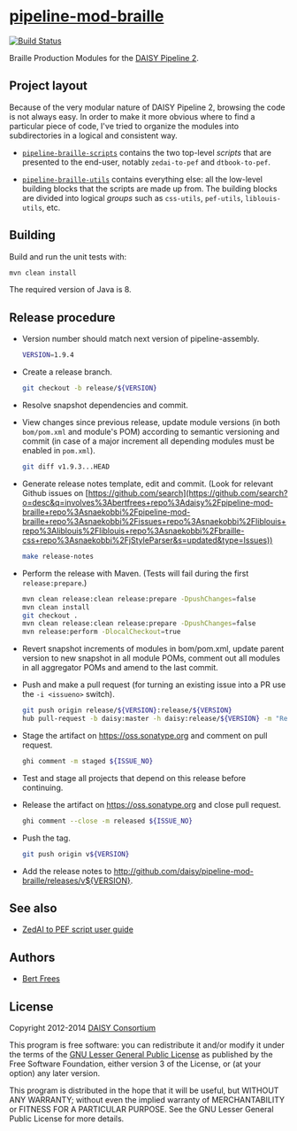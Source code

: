 [pipeline-mod-braille][]
========================

[![Build Status](https://travis-ci.org/daisy/pipeline-mod-braille.png?branch=master)](https://travis-ci.org/daisy/pipeline-mod-braille)

Braille Production Modules for the [DAISY Pipeline 2][pipeline].

Project layout
--------------
Because of the very modular nature of DAISY Pipeline 2, browsing the
code is not always easy. In order to make it more obvious where to
find a particular piece of code, I've tried to organize the modules
into subdirectories in a logical and consistent way.

- [`pipeline-braille-scripts`](pipeline-braille-scripts) contains the
  two top-level *scripts* that are presented to the end-user, notably
  `zedai-to-pef` and `dtbook-to-pef`.

- [`pipeline-braille-utils`](pipeline-braille-utils) contains everything
  else: all the low-level building blocks that the scripts are made up
  from. The building blocks are divided into logical *groups* such as
  `css-utils`, `pef-utils`, `liblouis-utils`, etc.

Building
--------
Build and run the unit tests with:

```sh
mvn clean install
```

The required version of Java is 8.

Release procedure
-----------------
- Version number should match next version of pipeline-assembly.

  ```sh
  VERSION=1.9.4
  ```

- Create a release branch.

  ```sh
  git checkout -b release/${VERSION}
  ```
  
- Resolve snapshot dependencies and commit.
- View changes since previous release, update module versions (in both `bom/pom.xml` and module's
  POM) according to semantic versioning and commit (in case of a major increment all depending
  modules must be enabled in `pom.xml`).

  ```sh
  git diff v1.9.3...HEAD
  ```

- Generate release notes template, edit and commit. (Look for relevant Github issues on [https://github.com/search](https://github.com/search?o=desc&q=involves%3Abertfrees+repo%3Adaisy%2Fpipeline-mod-braille+repo%3Asnaekobbi%2Fpipeline-mod-braille+repo%3Asnaekobbi%2Fissues+repo%3Asnaekobbi%2Fliblouis+repo%3Aliblouis%2Fliblouis+repo%3Asnaekobbi%2Fbraille-css+repo%3Asnaekobbi%2FjStyleParser&s=updated&type=Issues))

  ```sh
  make release-notes
  ```

- Perform the release with Maven. (Tests will fail during the first `release:prepare`.)

  ```sh
  mvn clean release:clean release:prepare -DpushChanges=false
  mvn clean install
  git checkout .
  mvn clean release:clean release:prepare -DpushChanges=false
  mvn release:perform -DlocalCheckout=true
  ```
  
- Revert snapshot increments of modules in bom/pom.xml, update parent version to new snapshot in all
  module POMs, comment out all modules in all aggregator POMs and amend to the last commit.
- Push and make a pull request (for turning an existing issue into a PR use the `-i <issueno>` switch).

  ```sh
  git push origin release/${VERSION}:release/${VERSION}
  hub pull-request -b daisy:master -h daisy:release/${VERSION} -m "Release version ${VERSION}"
  ```
  
- Stage the artifact on https://oss.sonatype.org and comment on pull request.

  ```sh
  ghi comment -m staged ${ISSUE_NO}
  ```
  
- Test and stage all projects that depend on this release before continuing.
- Release the artifact on https://oss.sonatype.org and close pull request.

  ```sh
  ghi comment --close -m released ${ISSUE_NO}
  ```
  
- Push the tag.

  ```sh
  git push origin v${VERSION}
  ```

- Add the release notes to http://github.com/daisy/pipeline-mod-braille/releases/v${VERSION}.

See also
--------
 - [ZedAI to PEF script user guide](http://code.google.com/p/daisy-pipeline/wiki/ZedAIToPEFDoc)

Authors
-------
- [Bert Frees][bert]

License
-------
Copyright 2012-2014 [DAISY Consortium][daisy] 

This program is free software: you can redistribute it and/or modify
it under the terms of the [GNU Lesser General Public License][lgpl]
as published by the Free Software Foundation, either version 3 of
the License, or (at your option) any later version.

This program is distributed in the hope that it will be useful,
but WITHOUT ANY WARRANTY; without even the implied warranty of
MERCHANTABILITY or FITNESS FOR A PARTICULAR PURPOSE. See the
GNU Lesser General Public License for more details.


[pipeline-mod-braille]: https://github.com/daisy/pipeline-mod-braille
[pipeline]: http://code.google.com/p/daisy-pipeline
[bert]: http://github.com/bertfrees
[daisy]: http://www.daisy.org
[lgpl]: http://www.gnu.org/licenses/lgpl.html
